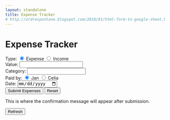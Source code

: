 ```yaml
---
layout: standalone
title: Expense Tracker
# http://ordrespontane.blogspot.com/2018/01/html-form-to-google-sheet.html
---
```


# Expense Tracker

<FORM id="myForm" action="https://script.google.com/macros/s/AKfycbxpE4LM1f_-t8h1Zd-WWl4UXNCLirSi55lWxlcWeACqlCvGLBak/exec">
  Type: 
    <input type="radio" name="type" value="Expense" checked> Expense
    <input type="radio" name="type" value="Income"> Income
  <br>Value:   
    <input type="number" name="value" min="0" step="0.01" style="width:200px" required> 
  <br>
  Category:
    <input type="text" name="category" list="category_list" required>
      <datalist id="category_list">
        <option>Food</option>
        <option>Purchases</option>
        <option>Transportation</option>
        <option>Entertainment</option>
        <option>Travel</option>
        <option>Fixed Payments</option>		
        <option>Others</option>
      </datalist>
  <br>
  Paid by: 
    <input type="radio" name="paid_by" value="Jan" checked> Jan
    <input type="radio" name="paid_by" value="Celia"> Celia
  <br>
  Date: 
    <input type="date" name="date">
  <br>
  <input type="submit" id="mySubmit" value="Submit Expenses">  
  <input type="reset">
</FORM>

<p><span id="myConf">This is where the confirmation message will appear after submission.</span></p>


<FORM>
<INPUT TYPE="button" onClick="history.go(0)" VALUE="Refresh">
</FORM>

<script src="//ajax.googleapis.com/ajax/libs/jquery/1.9.1/jquery.min.js"></script>

<script type="text/javascript">
$(document).ready(function(){
    // References:
    var $form = $('#myForm');
    var $conf = $('#myConf');
    var $subm = $('#mySubmit');
    var $impt = $form.find(':input').not(':button, :submit, :reset, :hidden');
 // Submit function:
    $form.submit(function(){
        $.post($(this).attr('action'), $(this).serialize(), function(response){
      // On success, clear all inputs;
            $impt.val('').attr('value','').removeAttr('checked').removeAttr('selected');
   // Write a confirmation message:
            $conf.html("Submitted!");
   // Disable the submit button:
            $subm.prop('disabled', true);
        },'json');
        return false;
    });
});
</script>




